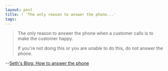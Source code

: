 ```yaml
---
layout: post
title: ! 'The only reason to answer the phone...'
tags: 
---
```

> The only reason to answer the phone when a customer calls is to make the
customer happy.
>   
> If you're not doing this or you are unable to do this, do not answer the
phone.

--[Seth's Blog: How to answer the phone][1]

[1]: http://sethgodin.typepad.com/seths_blog/2008/11/how-to-answer-t.html

